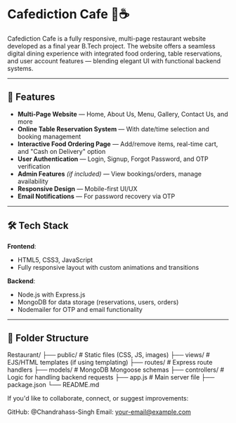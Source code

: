 # Cafediction Cafe 🍝☕ 

Cafediction Cafe is a fully responsive, multi-page restaurant website developed as a final year B.Tech project. The website offers a seamless digital dining experience with integrated food ordering, table reservations, and user account features — blending elegant UI with functional backend systems.

---

## 🌟 Features

- **Multi-Page Website** — Home, About Us, Menu, Gallery, Contact Us, and more
- **Online Table Reservation System** — With date/time selection and booking management
- **Interactive Food Ordering Page** — Add/remove items, real-time cart, and "Cash on Delivery" option
- **User Authentication** — Login, Signup, Forgot Password, and OTP verification
- **Admin Features** *(if included)* — View bookings/orders, manage availability
- **Responsive Design** — Mobile-first UI/UX
- **Email Notifications** — For password recovery via OTP

---

## 🛠️ Tech Stack

**Frontend**:
- HTML5, CSS3, JavaScript
- Fully responsive layout with custom animations and transitions

**Backend**:
- Node.js with Express.js
- MongoDB for data storage (reservations, users, orders)
- Nodemailer for OTP and email functionality

---

## 📁 Folder Structure
Restaurant/
├── public/ # Static files (CSS, JS, images)
├── views/ # EJS/HTML templates (if using templating)
├── routes/ # Express route handlers
├── models/ # MongoDB Mongoose schemas
├── controllers/ # Logic for handling backend requests
├── app.js # Main server file
├── package.json
└── README.md

If you'd like to collaborate, connect, or suggest improvements:

GitHub: @Chandrahass-Singh
Email: your-email@example.com
